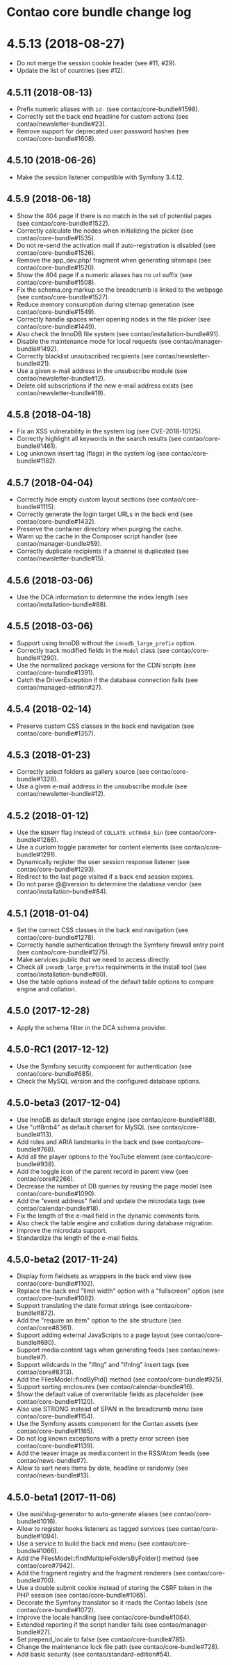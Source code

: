 # Contao core bundle change log

# 4.5.13 (2018-08-27)

 * Do not merge the session cookie header (see #11, #29).
 * Update the list of countries (see #12).

## 4.5.11 (2018-08-13)

 * Prefix numeric aliases with `id-` (see contao/core-bundle#1598).
 * Correctly set the back end headline for custom actions (see contao/newsletter-bundle#23). 
 * Remove support for deprecated user password hashes (see contao/core-bundle#1608).

## 4.5.10 (2018-06-26)

 * Make the session listener compatible with Symfony 3.4.12.

## 4.5.9 (2018-06-18)

 * Show the 404 page if there is no match in the set of potential pages (see contao/core-bundle#1522).
 * Correctly calculate the nodes when initializing the picker (see contao/core-bundle#1535).
 * Do not re-send the activation mail if auto-registration is disabled (see contao/core-bundle#1526).
 * Remove the app_dev.php/ fragment when generating sitemaps (see contao/core-bundle#1520).
 * Show the 404 page if a numeric aliases has no url suffix (see contao/core-bundle#1508).
 * Fix the schema.org markup so the breadcrumb is linked to the webpage (see contao/core-bundle#1527).
 * Reduce memory consumption during sitemap generation (see contao/core-bundle#1549).
 * Correctly handle spaces when opening nodes in the file picker (see contao/core-bundle#1449).
 * Also check the InnoDB file system (see contao/installation-bundle#91).
 * Disable the maintenance mode for local requests (see contao/manager-bundle#1492).
 * Correctly blacklist unsubscribed recipients (see contao/newsletter-bundle#21).
 * Use a given e-mail address in the unsubscribe module (see contao/newsletter-bundle#12).
 * Delete old subscriptions if the new e-mail address exists (see contao/newsletter-bundle#19).

## 4.5.8 (2018-04-18)

 * Fix an XSS vulnerability in the system log (see CVE-2018-10125).
 * Correctly highlight all keywords in the search results (see contao/core-bundle#1461).
 * Log unknown insert tag (flags) in the system log (see contao/core-bundle#1182).

## 4.5.7 (2018-04-04)

 * Correctly hide empty custom layout sections (see contao/core-bundle#1115).
 * Correctly generate the login target URLs in the back end (see contao/core-bundle#1432).
 * Preserve the container directory when purging the cache.
 * Warm up the cache in the Composer script handler (see contao/manager-bundle#59).
 * Correctly duplicate recipients if a channel is duplicated (see contao/newsletter-bundle#15).

## 4.5.6 (2018-03-06)

 * Use the DCA information to determine the index length (see contao/installation-bundle#88).

## 4.5.5 (2018-03-06)

 * Support using InnoDB without the `innodb_large_prefix` option.
 * Correctly track modified fields in the `Model` class (see contao/core-bundle#1290).
 * Use the normalized package versions for the CDN scripts (see contao/core-bundle#1391).
 * Catch the DriverException if the database connection fails (see contao/managed-edition#27).

## 4.5.4 (2018-02-14)

 * Preserve custom CSS classes in the back end navigation (see contao/core-bundle#1357).

## 4.5.3 (2018-01-23)

 * Correctly select folders as gallery source (see contao/core-bundle#1328).
 * Use a given e-mail address in the unsubscribe module (see contao/newsletter-bundle#12).

## 4.5.2 (2018-01-12)

 * Use the `BINARY` flag instead of `COLLATE utf8mb4_bin` (see contao/core-bundle#1286).
 * Use a custom toggle parameter for content elements (see contao/core-bundle#1291).
 * Dynamically register the user session response listener (see contao/core-bundle#1293).
 * Redirect to the last page visited if a back end session expires.
 * Do not parse @@version to determine the database vendor (see contao/installation-bundle#84).

## 4.5.1 (2018-01-04)

 * Set the correct CSS classes in the back end navigation (see contao/core-bundle#1278).
 * Correctly handle authentication through the Symfony firewall entry point (see contao/core-bundle#1275).
 * Make services public that we need to access directly.
 * Check all `innodb_large_prefix` requirements in the install tool (see contao/installation-bundle#80).
 * Use the table options instead of the default table options to compare engine and collation.

## 4.5.0 (2017-12-28)

 * Apply the schema filter in the DCA schema provider.

## 4.5.0-RC1 (2017-12-12)

 * Use the Symfony security component for authentication (see contao/core-bundle#685).
 * Check the MySQL version and the configured database options.

## 4.5.0-beta3 (2017-12-04)

 * Use InnoDB as default storage engine (see contao/core-bundle#188).
 * Use "utf8mb4" as default charset for MySQL (see contao/core-bundle#113).
 * Add roles and ARIA landmarks in the back end (see contao/core-bundle#768).
 * Add all the player options to the YouTube element (see contao/core-bundle#938).
 * Add the toggle icon of the parent record in parent view (see contao/core#2266).
 * Decrease the number of DB queries by reusing the page model (see contao/core-bundle#1090).
 * Add the "event address" field and update the microdata tags (see contao/calendar-bundle#18).
 * Fix the length of the e-mail field in the dynamic comments form.
 * Also check the table engine and collation during database migration.
 * Improve the microdata support.
 * Standardize the length of the e-mail fields.

## 4.5.0-beta2 (2017-11-24)

 * Display form fieldsets as wrappers in the back end view (see contao/core-bundle#1102).
 * Replace the back end "limit width" option with a "fullscreen" option (see contao/core-bundle#1082).
 * Support translating the date format strings (see contao/core-bundle#872).
 * Add the "require an item" option to the site structure (see contao/core#8361).
 * Support adding external JavaScripts to a page layout (see contao/core-bundle#690).
 * Support media:content tags when generating feeds (see contao/news-bundle#7).
 * Support wildcards in the "iflng" and "ifnlng" insert tags (see contao/core#8313).
 * Add the FilesModel::findByPid() method (see contao/core-bundle#925).
 * Support sorting enclosures (see contao/calendar-bundle#16).
 * Show the default value of overwritable fields as placeholder (see contao/core-bundle#1120).
 * Also use STRONG instead of SPAN in the breadcrumb menu (see contao/core-bundle#1154).
 * Use the Symfony assets component for the Contao assets (see contao/core-bundle#1165).
 * Do not log known exceptions with a pretty error screen (see contao/core-bundle#1139).
 * Add the teaser image as media:content in the RSS/Atom feeds (see contao/news-bundle#7).
 * Allow to sort news items by date, headline or randomly (see contao/news-bundle#13).

## 4.5.0-beta1 (2017-11-06)

 * Use ausi/slug-generator to auto-generate aliases (see contao/core-bundle#1016).
 * Allow to register hooks listeners as tagged services (see contao/core-bundle#1094).
 * Use a service to build the back end menu (see contao/core-bundle#1066).
 * Add the FilesModel::findMultipleFoldersByFolder() method (see contao/core#7942).
 * Add the fragment registry and the fragment renderers (see contao/core-bundle#700).
 * Use a double submit cookie instead of storing the CSRF token in the PHP session (see contao/core-bundle#1065).
 * Decorate the Symfony translator so it reads the Contao labels (see contao/core-bundle#1072).
 * Improve the locale handling (see contao/core-bundle#1064).
 * Extended reporting if the script handler fails (see contao/manager-bundle#27).
 * Set prepend_locale to false (see contao/core-bundle#785).
 * Change the maintenance lock file path (see contao/core-bundle#728).
 * Add basic security (see contao/standard-edition#54).

